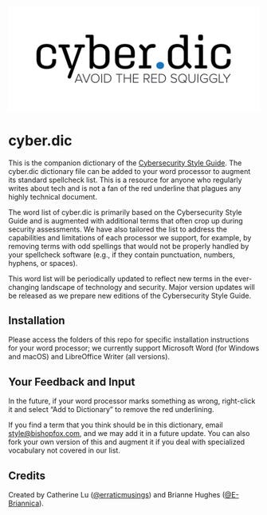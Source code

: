 ![cyber.dic](./assets/logo.jpg "cyber.dic logo")

# cyber.dic

This is the companion dictionary of the [Cybersecurity Style Guide](https://bishopfox.com/resources/cybersecurity-style-guide). The cyber.dic dictionary file can be added to your word processor to augment its standard spellcheck list. This is a resource for anyone who regularly writes about tech and is not a fan of the red underline that plagues any highly technical document.

The word list of cyber.dic is primarily based on the Cybersecurity Style Guide and is augmented with additional terms that often crop up during security assessments. We have also tailored the list to address the capabilities and limitations of each processor we support, for example, by removing terms with odd spellings that would not be properly handled by your spellcheck software (e.g., if they contain punctuation, numbers, hyphens, or spaces).

This word list will be periodically updated to reflect new terms in the ever-changing landscape of technology and security. Major version updates will be released as we prepare new editions of the Cybersecurity Style Guide.

## Installation

Please access the folders of this repo for specific installation instructions for your word processor; we currently support Microsoft Word (for Windows and macOS) and LibreOffice Writer (all versions).

## Your Feedback and Input

In the future, if your word processor marks something as wrong, right-click it and select “Add to Dictionary” to remove the red underlining.

If you find a term that you think should be in this dictionary, email style@bishopfox.com, and we may add it in a future update. You can also fork your own version of this and augment it if you deal with specialized vocabulary not covered in our list.

## Credits

Created by Catherine Lu ([@erraticmusings](https://github.com/erraticmusings)) and Brianne Hughes ([@E-Briannica](https://github.com/E-Briannica)).
